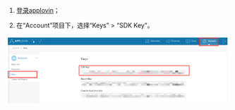 1. [登录applovin](https://dash.applovin.com/login)；

2. 在“Account”项目下，选择“Keys” > “SDK Key”。

![Applovin_SdkKey](Applovin_SdkKey.png)

